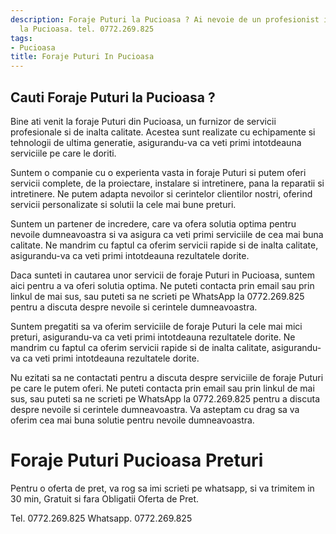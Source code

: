 ```yaml
---
description: Foraje Puturi la Pucioasa ? Ai nevoie de un profesionist in Foraje Puturi
  la Pucioasa. tel. 0772.269.825
tags:
- Pucioasa
title: Foraje Puturi In Pucioasa
---
```



## Cauti Foraje Puturi la Pucioasa ?


Bine ati venit la foraje Puturi din Pucioasa, un furnizor de servicii profesionale si de inalta calitate. Acestea sunt realizate cu echipamente si tehnologii de ultima generatie, asigurandu-va ca veti primi intotdeauna serviciile pe care le doriti.

Suntem o companie cu o experienta vasta in foraje Puturi si putem oferi servicii complete, de la proiectare, instalare si intretinere, pana la reparatii si intretinere. Ne putem adapta nevoilor si cerintelor clientilor nostri, oferind servicii personalizate si solutii la cele mai bune preturi.

Suntem un partener de incredere, care va ofera solutia optima pentru nevoile dumneavoastra si va asigura ca veti primi serviciile de cea mai buna calitate. Ne mandrim cu faptul ca oferim servicii rapide si de inalta calitate, asigurandu-va ca veti primi intotdeauna rezultatele dorite.

Daca sunteti in cautarea unor servicii de foraje Puturi in Pucioasa, suntem aici pentru a va oferi solutia optima. Ne puteti contacta prin email sau prin linkul de mai sus, sau puteti sa ne scrieti pe WhatsApp la 0772.269.825 pentru a discuta despre nevoile si cerintele dumneavoastra.

Suntem pregatiti sa va oferim serviciile de foraje Puturi la cele mai mici preturi, asigurandu-va ca veti primi intotdeauna rezultatele dorite. Ne mandrim cu faptul ca oferim servicii rapide si de inalta calitate, asigurandu-va ca veti primi intotdeauna rezultatele dorite.

Nu ezitati sa ne contactati pentru a discuta despre serviciile de foraje Puturi pe care le putem oferi. Ne puteti contacta prin email sau prin linkul de mai sus, sau puteti sa ne scrieti pe WhatsApp la 0772.269.825 pentru a discuta despre nevoile si cerintele dumneavoastra. Va asteptam cu drag sa va oferim cea mai buna solutie pentru nevoile dumneavoastra.

# Foraje Puturi Pucioasa Preturi
Pentru o oferta de pret, va rog sa imi scrieti pe whatsapp, si va trimitem in 30 min, Gratuit si fara Obligatii Oferta de Pret.

Tel. 0772.269.825
Whatsapp. 0772.269.825